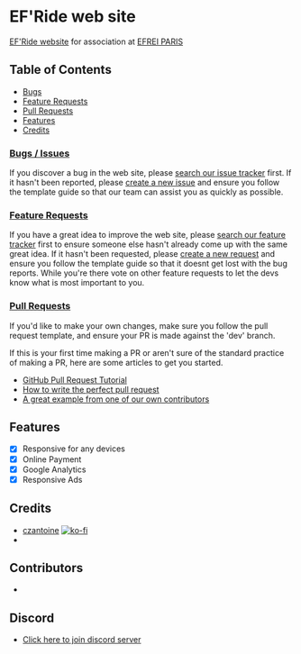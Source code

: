 # EF'Ride web site 

[EF'Ride website](https://efride.fr/) for association at [EFREI PARIS](https://www.efrei.fr/)

## Table of Contents

- [Bugs](#bugs--issues)
- [Feature Requests](#feature-requests)
- [Pull Requests](#pull-requests)
- [Features](#features)
- [Credits](#credits)

### [Bugs / Issues](https://github.com/czantoine/efride/issues)
If you discover a bug in the web site, please [search our issue tracker](https://github.com/czantoine/efride/issues) first. If it hasn't been reported, please [create a new issue](https://github.com/czantoine/efride/issues/new) and ensure you follow the template guide so that our team can assist you as quickly as possible.

### [Feature Requests](https://github.com/czantoine/efride/labels/Feature%20Request)
If you have a great idea to improve the web site, please [search our feature tracker](https://github.com/czantoine/efride/labels/Feature%20Request) first to ensure someone else hasn't already come up with the same great idea.  If it hasn't been requested, please [create a new request](https://github.com/czantoine/efride/issues/new) and ensure you follow the template guide so that it doesnt get lost with the bug reports.
While you're there vote on other feature requests to let the devs know what is most important to you.

### [Pull Requests](https://github.com/czantoine/efride/pulls)
If you'd like to make your own changes, make sure you follow the pull request template, and ensure your PR is made against the 'dev' branch.

If this is your first time making a PR or aren't sure of the standard practice of making a PR, here are some articles to get you started.
 - [GitHub Pull Request Tutorial](https://www.thinkful.com/learn/github-pull-request-tutorial/)
 - [How to write the perfect pull request](https://github.com/blog/1943-how-to-write-the-perfect-pull-request)
 - [A great example from one of our own contributors]()
 
 ## Features
 
- [x] Responsive for any devices 
- [x] Online Payment
- [x] Google Analytics
- [x] Responsive Ads

## Credits

- [czantoine](https://github.com/czantoine) [![ko-fi](https://www.ko-fi.com/img/githubbutton_sm.svg)](https://ko-fi.com/V7V22V693)
-

## Contributors

- 

## Discord 

 - [Click here to join discord server](https://discord.gg/Qu7wDkc)
